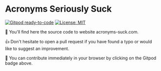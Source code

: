 # Acronyms Seriously Suck

[![Gitpod ready-to-code](https://img.shields.io/badge/Gitpod-ready--to--code-908a85?logo=gitpod)](https://gitpod.io/from-referrer/)
[![License: MIT](https://img.shields.io/badge/License-MIT-blue.svg)](https://opensource.org/licenses/MIT)


👋 You'll find here the source code to website acronyms-suck.com.

👍 Don't hesitate to open a pull request if you have found a typo or would like to suggest an improvement.

🚀 You can contribute immediately in your browser by clicking on the Gitpod badge above.
